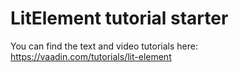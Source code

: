 # LitElement tutorial starter
You can find the text and video tutorials here:
https://vaadin.com/tutorials/lit-element
